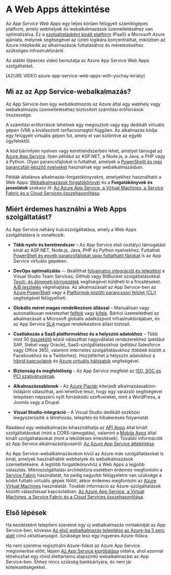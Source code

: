 <properties
    pageTitle="A Web Apps áttekintése | Microsoft Azure"
    description="Ismerje meg, hogy az Azure App Service segítségével miként fejleszthet és üzemeltethet webalkalmazásokat."
    services="app-service\web"
    documentationCenter=""
    authors="jaime-espinosa"
    manager="wpickett"
    editor=""/>

<tags
    ms.service="app-service-web"
    ms.workload="web"
    ms.tgt_pltfrm="na"
    ms.devlang="na"
    ms.topic="get-started-article"
    ms.date="05/25/2016"
    ms.author="tdykstra"/>

# A Web Apps áttekintése

Az *App Service Web Apps* egy teljes körűen felügyelt számítógépes platform, amely webhelyek és webalkalmazások üzemeltetéséhez van optimalizálva. Ez a [szolgáltatásként kínált platform](https://en.wikipedia.org/wiki/Platform_as_a_service) (PaaS) a Microsoft Azure ajánlata, melynek segítségével az üzleti logikára koncentrálhat, miközben az Azure intézkedik az alkalmazások futtatásához és méretezéséhez szükséges infrastruktúráról.

Az alábbi ötperces videó bemutatja az Azure App Service Web Apps szolgáltatást.

[AZURE.VIDEO azure-app-service-web-apps-with-yochay-kiriaty]

## Mi az az App Service-webalkalmazás?

Az App Service-ben egy *webalkalmazás* az Azure által egy webhely vagy webalkalmazás üzemeltetéséhez biztosított számítási erőforrások összessége.  

A számítási erőforrások lehetnek egy megosztott vagy egy dedikált virtuális gépen (VM) a kiválasztott tarifacsomagtól függően. Az alkalmazás kódja egy felügyelt virtuális gépen fut, amely el van különítve az egyéb ügyfelektől.

A kód bármilyen nyelven vagy keretrendszerben lehet, amelyet támogat az [Azure App Service](../app-service/app-service-value-prop-what-is.md). Ilyen például az ASP.NET, a Node.js, a Java, a PHP vagy a Python. Olyan parancsfájlokat is futtathat, amelyek a [PowerShellt és más parancsfájl-készítő nyelveket](web-sites-create-web-jobs.md#acceptablefiles) használnak egy webalkalmazásban.

Példák általános alkalmazás-forgatókönyvekre, amelyekhez használható a Web Apps: [Webalkalmazások forgatókönyvei](https://azure.microsoft.com/documentation/scenarios/web-app/) és a **Forgatókönyvek és javaslatok** szakasz itt: [Az Azure App Service, a Virtual Machines, a Service Fabric és a Cloud Services összehasonlítása](choose-web-site-cloud-service-vm.md#scenarios).

## Miért érdemes használni a Web Apps szolgáltatást?

Az App Service néhány kulcsszolgáltatása, amely a Web Apps szolgáltatásra is vonatkozik:

- **Több nyelv és keretrendszer** – Az App Service első osztályú támogatást kínál az ASP.NET, Node.js, Java, PHP és Python nyelvekhez. Futtathat [PowerShell és egyéb parancsfájlokat vagy futtatható fájlokat](../app-service-web/web-sites-create-web-jobs.md) is az App Service virtuális gépeken.

- **DevOps optimalizálás** –- Beállíthat [folyamatos integrációt és telepítést](../app-service-web/app-service-continous-deployment.md) a Visual Studio Team Services, GitHub vagy BitBucket szolgáltatásokkal. [Teszt- és átmeneti környezetek](../app-service-web/web-sites-staged-publishing.md) segítségével küldheti ki a frissítéseket. [A/B tesztelés](../app-service-web/app-service-web-test-in-production-get-start.md) végrehajtása. Az alkalmazásait az App Service-ben az [Azure PowerShell](../powershell-install-configure.md) vagy a [Platformok közötti parancssori felület (CLI)](../xplat-cli-install.md) segítségével felügyelheti.
 
- **Globális méret magas rendelkezésre állással** – Manuálisan vagy automatikusan méretezhet [felfelé](../app-service/app-service-scale.md) vagy [kifelé](../azure-portal/insights-how-to-scale.md). Bárhol üzemeltetheti az alkalmazásait a Microsoft globális adatközpont infrastruktúrájában, és az App Service [SLA](https://azure.microsoft.com/support/legal/sla/app-service/) magas rendelkezésre állást biztosít.

- **Csatlakozás a SaaS platformokhoz és a helyszíni adatokhoz** – Több mint 50 [összekötő](../connectors/apis-list.md) közül választhat nagyvállalati rendszerekhez (például SAP, Siebel vagy Oracle), SaaS-szolgáltatásokhoz (például Salesforce vagy Office 365), valamint internetes szolgáltatásokhoz (többek között a Facebookhoz és a Twitterhez). Hozzáférhet a helyszíni adatokhoz a [hibrid kapcsolatok](../biztalk-services/integration-hybrid-connection-overview.md) és [Azure virtuális hálózatok](../app-service-web/web-sites-integrate-with-vnet.md) segítségével.

- **Biztonság és megfelelőség** – Az App Service megfelel az [ISO, SOC és PCI szabványoknak](https://www.microsoft.com/TrustCenter/).

- **Alkalmazássablonok** – Az [Azure Piactér](https://azure.microsoft.com/marketplace/) kiterjedt alkalmazássablon-listájáról választhat, ami lehetővé teszi, hogy egy varázsló segítségével telepítsen népszerű nyílt forráskódú szoftvereket, mint a WordPress, a Joomla vagy a Drupal.

- **Visual Studio-integráció** – A Visual Studio dedikált eszközei leegyszerűsítik a létrehozás, telepítés és hibakeresés folyamatát.

Ráadásul egy webalkalmazás kihasználhatja az [API Apps](../app-service-api/app-service-api-apps-why-best-platform.md) által kínált szolgáltatásokat (mint a CORS-támogatás), valamint a [Mobile Apps](../app-service-mobile/app-service-mobile-value-prop.md) által kínált szolgáltatásokat (mint a leküldéses értesítések). További információk az App Service alkalmazástípusairól: [Az Azure App Service áttekintése](../app-service/app-service-value-prop-what-is.md).

Az App Service-webalkalmazásokon kívül az Azure más szolgáltatásokat is kínál, amelyek használhatók webhelyek és webalkalmazások üzemeltetésére. A legtöbb forgatókönyvhöz a Web Apps a legjobb választás.  Mikroszolgáltatási architektúra esetében érdemes megfontolni a [Service Fabric](https://azure.microsoft.com/documentation/services/service-fabric) használatát, ha pedig nagyobb felügyeletre van szüksége a kódot futtató virtuális gépek fölött, akkor érdemes megfontolni az [Azure Virtual Machines](https://azure.microsoft.com/documentation/services/virtual-machines/) használatát. További információ az Azure-szolgáltatások közötti választással kapcsolatban: [Az Azure App Service, a Virtual Machines, a Service Fabric és a Cloud Services összehasonlítása](choose-web-site-cloud-service-vm.md).

## Első lépések

Ha kezdésként telepíteni szeretné egy új webalkalmazás mintakódját az App Service-ben, kövesse [Az első webalkalmazás telepítése az Azure-ba 5 perc alatt](app-service-web-get-started.md) című oktatóanyagot. Szüksége lesz egy ingyenes Azure-fiókra.

Ha nem szeretne regisztrálni Azure-fiókot az Azure App Service megismerése előtt, lépjen [Az App Service kipróbálása](http://go.microsoft.com/fwlink/?LinkId=523751) oldalra, ahol azonnal létrehozhat egy rövid élettartamú alapszintű webalkalmazást az App Service-ben. Ehhez nincs szükség bankkártyára, és nem jár kötelezettségekkel.



<!--HONumber=Jun16_HO2--->


